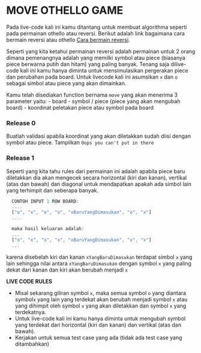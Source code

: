 # MOVE OTHELLO GAME

Pada live-code kali ini kamu ditantang untuk membuat algorithma seperti pada permainan othello atau reversi. Berikut adalah link bagaimana cara bermain reversi atau othello
[Cara bermain reversi](https://www.mathsisfun.com/games/reversi.html).

Seperti yang kita ketahui permainan reversi adalah permainan untuk 2 orang dimana pemenangnya adalah yang memilki symbol atau piece (biasanya piece berwarna putih dan hitam) yang paling banyak. Tenang saja dilive-code kali ini kamu hanya diminta untuk mensimulasikan pergerakan piece dan perubahan pada board. Untuk livecode kali ini asumsikan `x` dan `o` sebagai simbol atau piece yang akan dimainkan.

Kamu telah disediakan function bernama `move` yang akan menerima 3 parameter yaitu:
    - board
    - symbol / piece (piece yang akan mengubah board)
    - koordinat peletakan piece atau symbol pada board

### Release 0
  Buatlah validasi apabila koordinat yang akan diletakkan sudah diisi dengan symbol atau piece. Tampilkan `Oops you can't put in there`

### Release 1
  Seperti yang kita tahu rules dari permainan ini adalah apabila piece baru diletakkan dia akan mengecek secara horizontal (kiri dan kanan), vertikal (atas dan bawah) dan diagonal untuk mendapatkan apakah ada simbol lain yang terhimpit dan seberapa banyak.
  ```javascript
    CONTOH INPUT 1 ROW BOARD:
    ....
    ["o", "x", "o", "o", "xBaruYangDimasukan", "o", "x"]
    ....

    maka hasil keluaran adalah:
    ...
    ["o", "x", "x", "x", "xBaruYangDimasukan", "x", "x"]
    ...
  ```
  karena disebelah kiri dan kanan `xYangBaruDimasukan` terdapat simbol `x` yang lain sehingga nilai antara `xYangBaruDimasukan` dengan symbol `x` yang paling dekat dari kanan dan kiri akan berubah menjadi `x`

**LIVE CODE RULES**

  - Misal sekarang giliran symbol `x`, maka semua symbol `o` yang diantara symbol`x` yang lain yang terdekat akan berubah menjadi symbol `x` atau yang dihimpit oleh symbol `x` yang akan diletakkan dan symbol `x` yang terdekatnya.
  - Untuk live-code kali ini kamu hanya diminta untuk mengubah symbol yang terdekat dari horizontal (kiri dan kanan) dan vertikal (atas dan bawah).
  - Kerjakan untuk semua test case yang ada (tidak ada test case yang ditambahkan)
   
